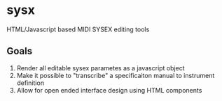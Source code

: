 # sysx
HTML/Javascript based MIDI SYSEX editing tools

Goals
-----
1.	Render all editable sysex parametes as a javascript object
2.	Make it possible to "transcribe" a specificaiton manual to instrument definition
3.	Allow for open ended interface design using HTML components